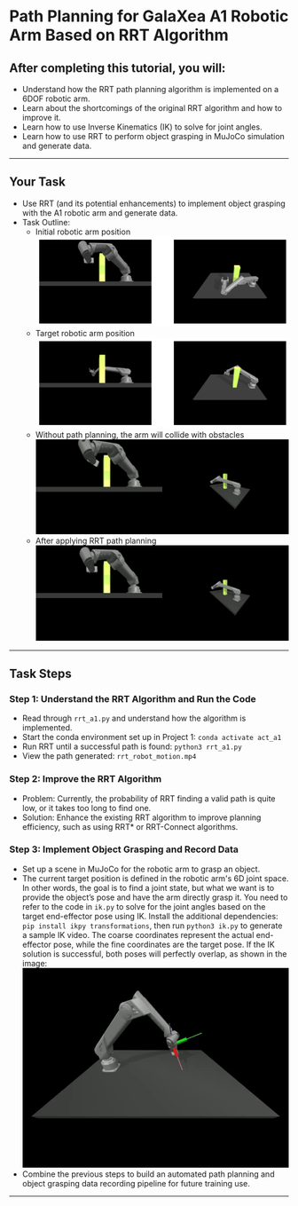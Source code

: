 # Path Planning for GalaXea A1 Robotic Arm Based on RRT Algorithm

## After completing this tutorial, you will:

- Understand how the RRT path planning algorithm is implemented on a 6DOF robotic arm.
- Learn about the shortcomings of the original RRT algorithm and how to improve it.
- Learn how to use Inverse Kinematics (IK) to solve for joint angles.
- Learn how to use RRT to perform object grasping in MuJoCo simulation and generate data.

---

## Your Task

- Use RRT (and its potential enhancements) to implement object grasping with the A1 robotic arm and generate data.
- Task Outline:
  - Initial robotic arm position ![start](/media/start.png)
  - Target robotic arm position ![end](/media/end.png)
  - Without path planning, the arm will collide with obstacles ![no_plan](/media/no_plan.gif)
  - After applying RRT path planning ![with_plan](/media/with_plan.gif)

---

## Task Steps

### Step 1: Understand the RRT Algorithm and Run the Code
- Read through `rrt_a1.py` and understand how the algorithm is implemented.
- Start the conda environment set up in Project 1: `conda activate act_a1`
- Run RRT until a successful path is found: `python3 rrt_a1.py`
- View the path generated: `rrt_robot_motion.mp4`

### Step 2: Improve the RRT Algorithm
- Problem: Currently, the probability of RRT finding a valid path is quite low, or it takes too long to find one.
- Solution: Enhance the existing RRT algorithm to improve planning efficiency, such as using RRT* or RRT-Connect algorithms.

### Step 3: Implement Object Grasping and Record Data
- Set up a scene in MuJoCo for the robotic arm to grasp an object.
- The current target position is defined in the robotic arm's 6D joint space. In other words, the goal is to find a joint state, but what we want is to provide the object’s pose and have the arm directly grasp it. You need to refer to the code in `ik.py` to solve for the joint angles based on the target end-effector pose using IK. Install the additional dependencies: `pip install ikpy transformations`, then run `python3 ik.py` to generate a sample IK video. The coarse coordinates represent the actual end-effector pose, while the fine coordinates are the target pose. If the IK solution is successful, both poses will perfectly overlap, as shown in the image: ![ik](/media/ik.gif)
- Combine the previous steps to build an automated path planning and object grasping data recording pipeline for future training use.

---

